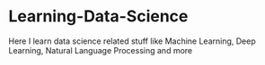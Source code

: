 # Learning-Data-Science
Here I learn data science related stuff like Machine Learning, Deep Learning, Natural Language Processing and more
